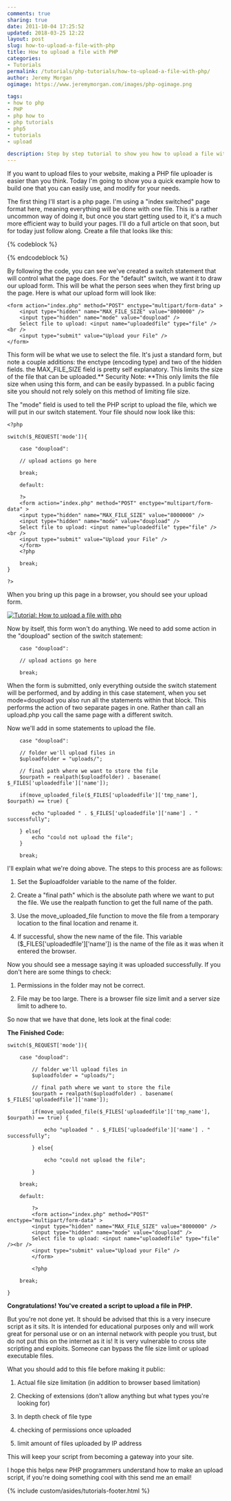 ```yaml
---
comments: true
sharing: true
date: 2011-10-04 17:25:52
updated: 2018-03-25 12:22
layout: post
slug: how-to-upload-a-file-with-php
title: How to upload a file with PHP
categories:
- Tutorials
permalink: /tutorials/php-tutorials/how-to-upload-a-file-with-php/
author: Jeremy Morgan
ogimage: https://www.jeremymorgan.com/images/php-ogimage.png

tags:
- how to php
- PHP
- php how to
- php tutorials
- php5
- tutorials
- upload

description: Step by step tutorial to show you how to upload a file with PHP.
---
```


If you want to upload files to your website, making a PHP file uploader is easier than you think. Today I'm going to show you a quick example how to build one that you can easily use, and modify for your needs.

The first thing I'll start is a php page. I'm using a "index switched" page format here, meaning everything will be done with one file. This is a rather uncommon way of doing it, but once you start getting used to it, it's a much more efficient way to build your pages. I'll do a full article on that soon, but for today just follow along. Create a file that looks like this:



{% codeblock %}
<?php
    
    switch($_REQUEST['mode']){
    
    	default:
    
    	break;
    
    }
    
?>

{% endcodeblock %}
	
	
By following the code, you can see we've created a switch statement that will control what the page does. For the "default" switch, we want it to draw our upload form. This will be what the person sees when they first bring up the page. Here is what our upload form will look like:

    
    <form action="index.php" method="POST" enctype="multipart/form-data" >
        <input type="hidden" name="MAX_FILE_SIZE" value="8000000" />
        <input type="hidden" name="mode" value="doupload" />
        Select file to upload: <input name="uploadedfile" type="file" /><br />
        <input type="submit" value="Upload your File" />
    </form>


This form will be what we use to select the file. It's just a standard form, but note a couple additions: the enctype (encoding type) and two of the hidden fields. the MAX_FILE_SIZE field is pretty self explanatory. This limits the size of the file that can be uploaded.** Security Note: **This only limits the file size when using this form, and can be easily bypassed. In a public facing site you should not rely solely on this method of limiting file size.

The "mode" field is used to tell the PHP script to upload the file, which we will put in our switch statement. Your file should now look like this:

    
    <?php
    
    switch($_REQUEST['mode']){
    
    	case "doupload":
    
    	// upload actions go here
    
    	break;
    
    	default:
    
    	?>
    	<form action="index.php" method="POST" enctype="multipart/form-data" >
    	<input type="hidden" name="MAX_FILE_SIZE" value="8000000" />
    	<input type="hidden" name="mode" value="doupload" />
    	Select file to upload: <input name="uploadedfile" type="file" /><br />
    	<input type="submit" value="Upload your File" />
    	</form>
    	<?php
    
    	break;
    }
    
    ?>


When you bring up this page in a browser, you should see your upload form.

[![Tutorial: How to upload a file with php](http://jeremymorgan.s3.amazonaws.com/wp-content/uploads/2011/10/upload-form-php-1.jpg)](http://jeremymorgan.s3.amazonaws.com/wp-content/uploads/2011/10/upload-form-php-1.jpg)

Now by itself, this form won't do anything. We need to add some action in the "doupload" section of the switch statement:

    
    	case "doupload":
    
    	// upload actions go here
    
    	break;


When the form is submitted, only everything outside the switch statement will be performed, and by adding in this case statement, when you set mode=doupload you also run all the statements within that block. This performs the action of two separate pages in one. Rather than call an upload.php you call the same page with a different switch.

Now we'll add in some statements to upload the file.

    
    	case "doupload":
    
    	// folder we'll upload files in
    	$uploadfolder = "uploads/";
    
    	// final path where we want to store the file
    	$ourpath = realpath($uploadfolder) . basename( $_FILES['uploadedfile']['name']); 
    
    	if(move_uploaded_file($_FILES['uploadedfile']['tmp_name'], $ourpath) == true) {
    
    		echo "uploaded " . $_FILES['uploadedfile']['name'] . " successfully";
    
    	} else{
    		echo "could not upload the file";
    	}
    
    	break;


I'll explain what we're doing above. The steps to this process are as follows:



	
  1. Set the $uploadfolder variable to the name of the folder.

	
  2. Create a "final path" which is the absolute path where we want to put the file. We use the realpath function to get the full name of the path.

	
  3. Use the move_uploaded_file function to move the file from a temporary location to the final location and rename it.

	
  4. If successful, show the new name of the file. This variable ($_FILES['uploadedfile']['name']) is the name of the file as it was when it entered the browser.


Now you should see a message saying it was uploaded successfully. If you don't here are some things to check:

	
  1. Permissions in the folder may not be correct.

	
  2. File may be too large. There is a browser file size limit and a server size limit to adhere to.


So now that we have that done, lets look at the final code:

**The Finished Code:**



    
    switch($_REQUEST['mode']){
    
        case "doupload":
    
            // folder we'll upload files in
            $uploadfolder = "uploads/";
    
            // final path where we want to store the file
            $ourpath = realpath($uploadfolder) . basename( $_FILES['uploadedfile']['name']); 
    
            if(move_uploaded_file($_FILES['uploadedfile']['tmp_name'], $ourpath) == true) {
    
                echo "uploaded " . $_FILES['uploadedfile']['name'] . " successfully";
    
            } else{
    
                echo "could not upload the file";
    
            }
    
        break;
    
        default:
    
            ?>
            <form action="index.php" method="POST" enctype="multipart/form-data" >
            <input type="hidden" name="MAX_FILE_SIZE" value="8000000" />
            <input type="hidden" name="mode" value="doupload" />
            Select file to upload: <input name="uploadedfile" type="file" /><br />
            <input type="submit" value="Upload your File" />
            </form>
    
            <?php
    
        break;
    
    }


**Congratulations! You've created a script to upload a file in PHP.**

But you're not done yet. It should be advised that this is a very insecure script as it sits. It is intended for educational purposes only and will work great for personal use or on an internal network with people you trust, but do not put this on the internet as it is! It is very vulnerable to cross site scripting and exploits. Someone can bypass the file size limit or upload executable files.

What you should add to this file before making it public:



	
  1. Actual file size limitation (in addition to browser based limitation)

	
  2. Checking of extensions (don't allow anything but what types you're looking for)

	
  3. In depth check of file type

	
  4. checking of permissions once uploaded

	
  5. limit amount of files uploaded by IP address


This will keep your script from becoming a gateway into your site.

I hope this helps new PHP programmers understand how to make an upload script, if you're doing something cool with this send me an email!

{% include custom/asides/tutorials-footer.html %}

